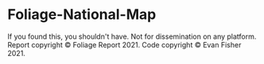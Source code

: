 # Foliage-National-Map

If you found this, you shouldn't have.
Not for dissemination on any platform.
Report copyright © Foliage Report 2021.
Code copyright © Evan Fisher 2021.
